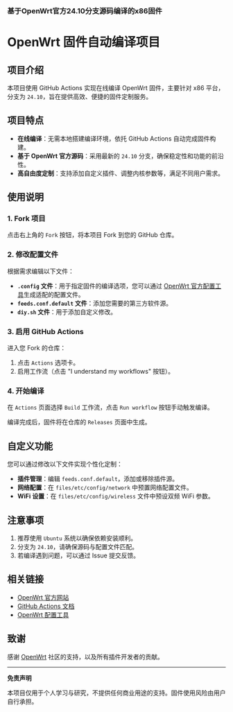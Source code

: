 ### 基于OpenWrt官方24.10分支源码编译的x86固件
# OpenWrt 固件自动编译项目

## 项目介绍

本项目使用 GitHub Actions 实现在线编译 OpenWrt 固件，主要针对 x86 平台，分支为 `24.10`，旨在提供高效、便捷的固件定制服务。

## 项目特点

- **在线编译**：无需本地搭建编译环境，依托 GitHub Actions 自动完成固件构建。
- **基于 OpenWrt 官方源码**：采用最新的 `24.10` 分支，确保稳定性和功能的前沿性。
- **高自由度定制**：支持添加自定义插件、调整内核参数等，满足不同用户需求。

## 使用说明

### 1. Fork 项目

点击右上角的 `Fork` 按钮，将本项目 Fork 到您的 GitHub 仓库。

### 2. 修改配置文件

根据需求编辑以下文件：

- **`.config` 文件**：用于指定固件的编译选项，您可以通过 [OpenWrt 官方配置工具](https://firmware-selector.openwrt.org/)生成适配的配置文件。
- **`feeds.conf.default` 文件**：添加您需要的第三方软件源。
- **`diy.sh` 文件**：用于添加自定义修改。

### 3. 启用 GitHub Actions

进入您 Fork 的仓库：

1. 点击 `Actions` 选项卡。
2. 启用工作流（点击 "I understand my workflows" 按钮）。

### 4. 开始编译

在 `Actions` 页面选择 `Build` 工作流，点击 `Run workflow` 按钮手动触发编译。

编译完成后，固件将在仓库的 `Releases` 页面中生成。

## 自定义功能

您可以通过修改以下文件实现个性化定制：

- **插件管理**：编辑 `feeds.conf.default`，添加或移除插件源。
- **网络配置**：在 `files/etc/config/network` 中预置网络配置文件。
- **WiFi 设置**：在 `files/etc/config/wireless` 文件中预设双频 WiFi 参数。

## 注意事项

1. 推荐使用 `Ubuntu` 系统以确保依赖安装顺利。
2. 分支为 `24.10`，请确保源码与配置文件匹配。
3. 若编译遇到问题，可以通过 Issue 提交反馈。

## 相关链接

- [OpenWrt 官方网站](https://openwrt.org/)
- [GitHub Actions 文档](https://docs.github.com/en/actions)
- [OpenWrt 配置工具](https://firmware-selector.openwrt.org/)

## 致谢

感谢 [OpenWrt](https://github.com/openwrt) 社区的支持，以及所有插件开发者的贡献。

---

**免责声明**

本项目仅用于个人学习与研究，不提供任何商业用途的支持。固件使用风险由用户自行承担。
